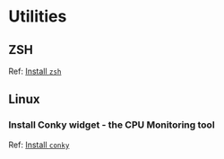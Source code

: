 # Utilities

## ZSH
Ref: [Install `zsh`](./zsh)

## Linux
### Install Conky widget - the CPU Monitoring tool
Ref: [Install `conky`](./conky)
